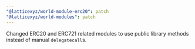 ```yaml
---
"@latticexyz/world-module-erc20": patch
"@latticexyz/world-modules": patch
---
```


Changed ERC20 and ERC721 related modules to use public library methods instead of manual `delegatecall`s.
